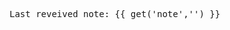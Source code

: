 <f-synth v-slot="{ noteon, noteoff }">
  <f-midi-in
    v-on:noteon="n => noteon(n.replace('0','2').replace('1','3'))"
    v-on:noteoff="n => noteoff(n.replace('0','2').replace('1','3'))"
  />
</f-synth>

<f-midi-in
  v-on:noteon="note => set('note', note)"
/>

<pre>Last reveived note: {{ get('note','') }}</pre>

<f-artboard>
  <f-line
    v-for="(note,i) in notes()"
    :x1="i * 6 + 2"
    y1="0"
    :x2="i * 6 + 2"
    :y2="note.sharp ? 50 : 100"
    :stroke="note.note == get('note','') ? 'red' : note.sharp ? 'black' : 'var(--lightgray)'"
  />
</f-artboard>

<!--f-midi-in
  v-on:noteon="note => log('on ' + note)"
  v-on:notoff="note => log('off ' + note)"
/-->

<!--
<f-midi-in
	cc="all"
  v-on:cc="x => log(x)"
/>

<f-midi-in
	cc="all"
  v-on:cc="x => set('x',x)"
/>

<f-midi-in
	cc="all"
  v-on:cc="y => set('y',y)"
/>

Value: {{ get('a') }}
  
<f-scene grid>
	<f-circle
  	:x="scale(get('x',0),0,127,-2,2)"
    :y="scale(get('y',0),0,127,-2,2)"
  />
</f-scene>
-->